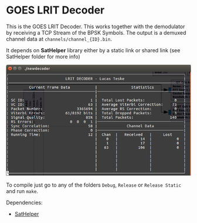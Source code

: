 GOES LRIT Decoder
=================

This is the GOES LRIT Decoder. This works together with the demodulator by receiving a TCP Stream of the BPSK Symbols.
The output is a demuxed channel data at `channels/channel_{ID}.bin`.

It depends on **SatHelper** library either by a static link or shared link (see SatHelper folder for more info)

![Screenshot](decoder.png)

To compile just go to any of the folders `Debug`, `Release` or `Release Static` and run `make`.


Dependencies:

* [SatHelper](../../SatHelper/)